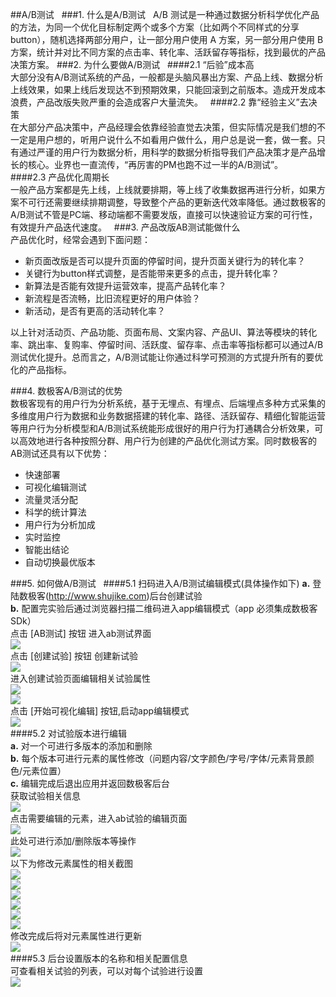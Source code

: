 ##A/B测试  
###1. 什么是A/B测试  
A/B 测试是一种通过数据分析科学优化产品的方法，为同一个优化目标制定两个或多个方案（比如两个不同样式的分享button），随机选择两部分用户，让一部分用户使用 A 方案，另一部分用户使用 B 方案，统计并对比不同方案的点击率、转化率、活跃留存等指标，找到最优的产品决策方案。
###2. 为什么要做A/B测试  
####2.1 “后验”成本高  
大部分没有A/B测试系统的产品，一般都是头脑风暴出方案、产品上线、数据分析上线效果，如果上线后发现达不到预期效果，只能回滚到之前版本。造成开发成本浪费，产品改版失败严重的会造成客户大量流失。  
####2.2 靠“经验主义”去决策  
在大部分产品决策中，产品经理会依靠经验直觉去决策，但实际情况是我们想的不一定是用户想的，听用户说什么不如看用户做什么，用户总是说一套，做一套。只有通过严谨的用户行为数据分析，用科学的数据分析指导我们产品决策才是产品增长的核心。业界也一直流传，“再厉害的PM也跑不过一半的A/B测试”。  
####2.3 产品优化周期长  
一般产品方案都是先上线，上线就要排期，等上线了收集数据再进行分析，如果方案不可行还需要继续排期调整，导致整个产品的更新迭代效率降低。通过数极客的A/B测试不管是PC端、移动端都不需要发版，直接可以快速验证方案的可行性，有效提升产品迭代速度。  
###3. 产品改版AB测试能做什么  
产品优化时，经常会遇到下面问题：  
 * 新页面改版是否可以提升页面的停留时间，提升页面关键行为的转化率？  
 * 关键行为button样式调整，是否能带来更多的点击，提升转化率？  
 * 新算法是否能有效提升运营效率，提高产品转化率？  
 * 新流程是否流畅，比旧流程更好的用户体验？  
 * 新活动，是否有更高的活动转化率？
 
以上针对活动页、产品功能、页面布局、文案内容、产品UI、算法等模块的转化率、跳出率、复购率、停留时间、活跃度、留存率、点击率等指标都可以通过A/B测试优化提升。总而言之，A/B测试能让你通过科学可预测的方式提升所有的要优化的产品指标。  

###4. 数极客A/B测试的优势  
数极客现有的用户行为分析系统，基于无埋点、有埋点、后端埋点多种方式采集的多维度用户行为数据和业务数据搭建的转化率、路径、活跃留存、精细化智能运营等用户行为分析模型和A/B测试系统能形成很好的用户行为打通耦合分析效果，可以高效地进行各种按照分群、用户行为创建的产品优化测试方案。同时数极客的AB测试还具有以下优势：
 *	快速部署  
 *	可视化编辑测试  
 *	流量灵活分配  
 *	科学的统计算法  
 *	用户行为分析加成  
 *	实时监控  
 *	智能出结论  
 *	自动切换最优版本  

###5. 如何做A/B测试  
####5.1 扫码进入A/B测试编辑模式(具体操作如下)
**a.** 登陆数极客(<http://www.shujike.com>)后台创建试验  
**b.** 配置完实验后通过浏览器扫描二维码进入app编辑模式（app 必须集成数极客SDk）  
点击 [AB测试] 按钮 进入ab测试界面  
![](http://www.shujike.com/docsimg/abtest_login.png)  
点击 [创建试验] 按钮 创建新试验  
![](http://www.shujike.com/docsimg/abtest_creat_1.png)  
进入创建试验页面编辑相关试验属性  
![](http://www.shujike.com/docsimg/abtest_creat_2.png)  
![](http://www.shujike.com/docsimg/abtest_creat_3.png)  
点击 [开始可视化编辑] 按钮,启动app编辑模式  
![](http://www.shujike.com/docsimg/abtest_start.png)  
####5.2 对试验版本进行编辑  
**a.** 对一个可进行多版本的添加和删除  
**b.** 每个版本可进行元素的属性修改（问题内容/文字颜色/字号/字体/元素背景颜色/元素位置）  
**c.** 编辑完成后退出应用并返回数极客后台  
获取试验相关信息  
![](http://www.shujike.com/docsimg/abtest_get_test_info.png)  
点击需要编辑的元素，进入ab试验的编辑页面  
![](http://www.shujike.com/docsimg/abtest_edit.png)  
此处可进行添加/删除版本等操作  
![](http://www.shujike.com/docsimg/abtest_add_version.png)  
以下为修改元素属性的相关截图  
![](http://www.shujike.com/docsimg/abtest_edit_text.png)  
![](http://www.shujike.com/docsimg/abtest_edit_text_color.png)  
![](http://www.shujike.com/docsimg/abtest_edit_text_size.png)  
![](http://www.shujike.com/docsimg/abtest_edit_text_typeface.png)  
![](http://www.shujike.com/docsimg/abtest_add_background_color.png)  
![](http://www.shujike.com/docsimg/abtest_edit_location.png)  
修改完成后将对元素属性进行更新  
![](http://www.shujike.com/docsimg/abtest_update_version.png)  
####5.3 后台设置版本的名称和相关配置信息  
可查看相关试验的列表，可以对每个试验进行设置  
![](http://www.shujike.com/docsimg/abtest_list.png)  

